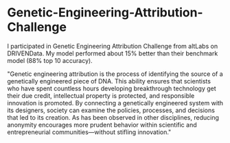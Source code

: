 # Genetic-Engineering-Attribution-Challenge
I participated in Genetic Engineering Attribution Challenge from altLabs on DRIVENData. My model performed about 15% better than their benchmark model (88% top 10 accuracy). 

"Genetic engineering attribution is the process of identifying the source of a genetically engineered piece of DNA. This ability ensures that scientists who have spent countless hours developing breakthrough technology get their due credit, intellectual property is protected, and responsible innovation is promoted. By connecting a genetically engineered system with its designers, society can examine the policies, processes, and decisions that led to its creation. As has been observed in other disciplines, reducing anonymity encourages more prudent behavior within scientific and entrepreneurial communities—without stifling innovation."
